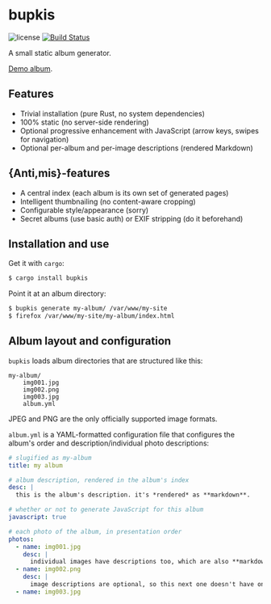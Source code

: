 bupkis
======

![license](https://raster.shields.io/badge/license-MIT%20with%20restrictions-green.png)
[![Build Status](https://img.shields.io/github/workflow/status/woodruffw/bupkis/CI/main)](https://github.com/woodruffw/bupkis/actions?query=workflow%3ACI)

A small static album generator.

[Demo album](https://yossarian.net/media/trips/west-virginia-2021/).

## Features

* Trivial installation (pure Rust, no system dependencies)
* 100% static (no server-side rendering)
* Optional progressive enhancement with JavaScript (arrow keys, swipes for navigation)
* Optional per-album and per-image descriptions (rendered Markdown)

## {Anti,mis}-features

* A central index (each album is its own set of generated pages)
* Intelligent thumbnailing (no content-aware cropping)
* Configurable style/appearance (sorry)
* Secret albums (use basic auth) or EXIF stripping (do it beforehand)

## Installation and use

Get it with `cargo`:

```bash
$ cargo install bupkis
```

Point it at an album directory:

```bash
$ bupkis generate my-album/ /var/www/my-site
$ firefox /var/www/my-site/my-album/index.html
```

## Album layout and configuration

`bupkis` loads album directories that are structured like this:

```
my-album/
    img001.jpg
    img002.png
    img003.jpg
    album.yml
```

JPEG and PNG are the only officially supported image formats.

`album.yml` is a YAML-formatted configuration file that configures the album's
order and description/individual photo descriptions:

```yaml
# slugified as my-album
title: my album

# album description, rendered in the album's index
desc: |
  this is the album's description. it's *rendered* as **markdown**.

# whether or not to generate JavaScript for this album
javascript: true

# each photo of the album, in presentation order
photos:
  - name: img001.jpg
    desc: |
      individual images have descriptions too, which are also **markdown**.
  - name: img002.png
    desc: |
      image descriptions are optional, so this next one doesn't have one.
  - name: img003.jpg
```

